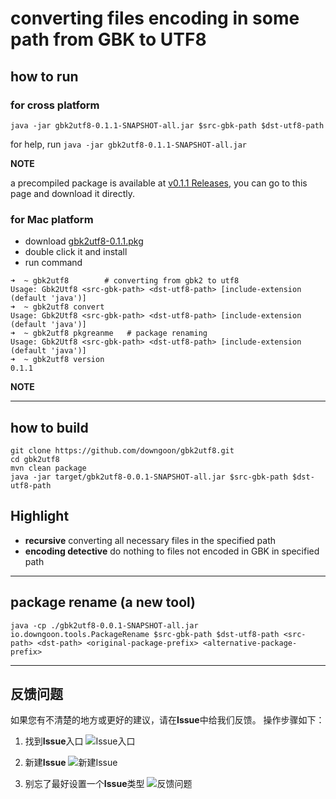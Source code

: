 # converting files encoding in some path from GBK to UTF8

## how to run

### for cross platform

``java -jar gbk2utf8-0.1.1-SNAPSHOT-all.jar $src-gbk-path $dst-utf8-path``

for help, run ``java -jar gbk2utf8-0.1.1-SNAPSHOT-all.jar``

**NOTE**

a precompiled package is available at [v0.1.1 Releases](https://github.com/downgoon/gbk2utf8/releases/tag/v0.1.1), you can go to this page and download it directly.

### for Mac platform

- download [gbk2utf8-0.1.1.pkg](https://github.com/downgoon/gbk2utf8/releases/download/v0.1.1/gbk2utf8-0.1.1.pkg)
- double click it and install
- run command

```
➜  ~ gbk2utf8        # converting from gbk2 to utf8
Usage: Gbk2Utf8 <src-gbk-path> <dst-utf8-path> [include-extension (default 'java')]
➜  ~ gbk2utf8 convert
Usage: Gbk2Utf8 <src-gbk-path> <dst-utf8-path> [include-extension (default 'java')]
➜  ~ gbk2utf8 pkgreanme   # package renaming
Usage: Gbk2Utf8 <src-gbk-path> <dst-utf8-path> [include-extension (default 'java')]
➜  ~ gbk2utf8 version
0.1.1
```

**NOTE**





-----

## how to build

	git clone https://github.com/downgoon/gbk2utf8.git
	cd gbk2utf8
	mvn clean package
	java -jar target/gbk2utf8-0.0.1-SNAPSHOT-all.jar $src-gbk-path $dst-utf8-path
	
## Highlight

* **recursive** converting all necessary files in the specified path
* **encoding detective** do nothing to files not encoded in GBK in specified path 

---

## package rename  (a new tool)

``java -cp ./gbk2utf8-0.0.1-SNAPSHOT-all.jar io.downgoon.tools.PackageRename $src-gbk-path $dst-utf8-path <src-path> <dst-path> <original-package-prefix> <alternative-package-prefix>``

---

## 反馈问题

如果您有不清楚的地方或更好的建议，请在**Issue**中给我们反馈。
操作步骤如下：

1. 找到**Issue**入口
![Issue入口](https://cloud.githubusercontent.com/assets/23731186/20863916/7075a704-ba17-11e6-8d18-3670c59c5781.png)

2. 新建**Issue**
![新建Issue](https://cloud.githubusercontent.com/assets/23731186/20863922/beb848ae-ba17-11e6-93e9-4a6278d8816a.png)

3. 别忘了最好设置一个**Issue**类型
![反馈问题](https://cloud.githubusercontent.com/assets/23731186/20863944/254c597a-ba18-11e6-9df7-d6f23ca1cf7e.png)


